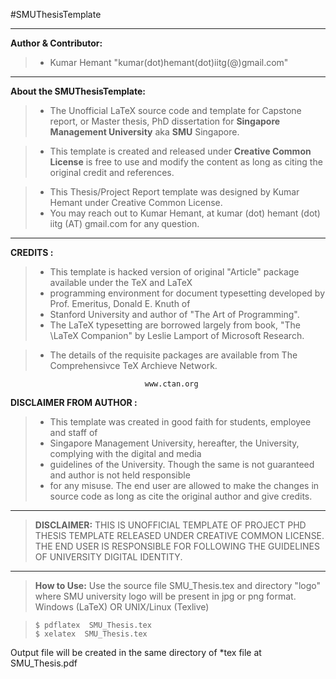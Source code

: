 #SMUThesisTemplate

------------------------------------------------------------------------------------
**Author & Contributor:** 
>- Kumar Hemant "kumar(dot)hemant(dot)iitg(@)gmail.com"

------------------------------------------------------------------------------------

 **About the SMUThesisTemplate:**
> - The Unofficial LaTeX source code and template for Capstone report, or Master thesis, PhD dissertation for **Singapore Management University** aka **SMU** Singapore.

> - This template is created and released under **Creative Common License** is free to use and modify the content as long as citing the original credit and references.

> - This Thesis/Project Report template was designed by Kumar Hemant under Creative Common License.
> - You may reach out to Kumar Hemant, at kumar (dot) hemant (dot) iitg (AT) gmail.com for any question.

------------------------------------------------------------------------------------

**CREDITS :** 
> - This template is hacked version of original "Article" package available under the TeX and LaTeX
> - programming environment for document typesetting developed by Prof. Emeritus, Donald E. Knuth of
> - Stanford University and author of "The Art of Programming".
> - The LaTeX typesetting are borrowed largely from book, "The \LaTeX Companion" by Leslie Lamport of Microsoft Research.

> - The details of the requisite packages are available from The Comprehensivce TeX Archieve Network.

                                  www.ctan.org

**DISCLAIMER FROM AUTHOR :**
>- This template was created in good faith for students, employee and staff of
>- Singapore Management University, hereafter, the University, complying with the digital and media
>- guidelines of the University. Though the same is not guaranteed and author is not held responsible
>- for any misuse. The end user are allowed to make the changes in source code as long as cite the original author and give credits.

------------------------------------------------------------------------------------

>**DISCLAIMER:** THIS IS UNOFFICIAL TEMPLATE OF PROJECT PHD THESIS TEMPLATE RELEASED UNDER CREATIVE COMMON LICENSE. THE END USER IS RESPONSIBLE FOR FOLLOWING THE GUIDELINES OF UNIVERSITY DIGITAL IDENTITY.

------------------------------------------------------------------------------------

>**How to Use:**
Use the source file SMU_Thesis.tex and directory "logo" where SMU university logo will be present in jpg or png format. Windows (LaTeX) OR UNIX/Linux (Texlive)

>     $ pdflatex  SMU_Thesis.tex
>     $ xelatex  SMU_Thesis.tex
Output file will be created in the same directory of *tex file at SMU_Thesis.pdf